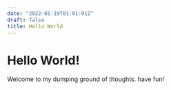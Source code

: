 ```yaml
---
date: "2022-01-19T01:01:01Z"
draft: false
title: Hello World
---
```


# Hello World!

Welcome to my dumping ground of thoughts. have fun!
